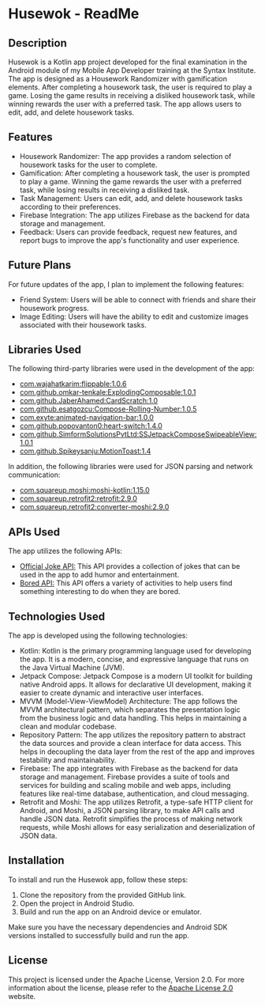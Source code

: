 # Husewok - ReadMe

## Description
Husewok is a Kotlin app project developed for the final examination in the Android module of my Mobile App Developer training at the Syntax Institute. The app is designed as a Housework Randomizer with gamification elements. After completing a housework task, the user is required to play a game. Losing the game results in receiving a disliked housework task, while winning rewards the user with a preferred task. The app allows users to edit, add, and delete housework tasks.

## Features
- Housework Randomizer: The app provides a random selection of housework tasks for the user to complete.
- Gamification: After completing a housework task, the user is prompted to play a game. Winning the game rewards the user with a preferred task, while losing results in receiving a disliked task.
- Task Management: Users can edit, add, and delete housework tasks according to their preferences.
- Firebase Integration: The app utilizes Firebase as the backend for data storage and management.
- Feedback: Users can provide feedback, request new features, and report bugs to improve the app's functionality and user experience.

## Future Plans
For future updates of the app, I plan to implement the following features:
- Friend System: Users will be able to connect with friends and share their housework progress.
- Image Editing: Users will have the ability to edit and customize images associated with their housework tasks.

## Libraries Used
The following third-party libraries were used in the development of the app:

- [com.wajahatkarim:flippable:1.0.6](https://github.com/wajahatkarim3/Flippable)
- [com.github.omkar-tenkale:ExplodingComposable:1.0.1](https://github.com/omkar-tenkale/ExplodingComposable)
- [com.github.JaberAhamed:CardScratch:1.0](https://github.com/JaberAhamed/CardScratch)
- [com.github.esatgozcu:Compose-Rolling-Number:1.0.5](https://github.com/esatgozcu/Compose-Rolling-Number)
- [com.exyte:animated-navigation-bar:1.0.0](https://github.com/exyte/AndroidAnimatedNavigationBar)
- [com.github.popovanton0:heart-switch:1.4.0](https://github.com/popovanton0/heart-switch)
- [com.github.SimformSolutionsPvtLtd:SSJetpackComposeSwipeableView:1.0.1](https://github.com/SimformSolutionsPvtLtd/SSJetpackComposeSwipeableView)
- [com.github.Spikeysanju:MotionToast:1.4](https://github.com/Spikeysanju/MotionToast)

In addition, the following libraries were used for JSON parsing and network communication:

- [com.squareup.moshi:moshi-kotlin:1.15.0](https://github.com/square/moshi)
- [com.squareup.retrofit2:retrofit:2.9.0](https://github.com/square/retrofit)
- [com.squareup.retrofit2:converter-moshi:2.9.0](https://github.com/square/retrofit)

## APIs Used
The app utilizes the following APIs:

- [Official Joke API:](https://github.com/15Dkatz/official_joke_api) This API provides a collection of jokes that can be used in the app to add humor and entertainment.
- [Bored API:](https://www.boredapi.com/) This API offers a variety of activities to help users find something interesting to do when they are bored.

## Technologies Used
The app is developed using the following technologies:

- Kotlin: Kotlin is the primary programming language used for developing the app. It is a modern, concise, and expressive language that runs on the Java Virtual Machine (JVM).
- Jetpack Compose: Jetpack Compose is a modern UI toolkit for building native Android apps. It allows for declarative UI development, making it easier to create dynamic and interactive user interfaces.
- MVVM (Model-View-ViewModel) Architecture: The app follows the MVVM architectural pattern, which separates the presentation logic from the business logic and data handling. This helps in maintaining a clean and modular codebase.
- Repository Pattern: The app utilizes the repository pattern to abstract the data sources and provide a clean interface for data access. This helps in decoupling the data layer from the rest of the app and improves testability and maintainability.
- Firebase: The app integrates with Firebase as the backend for data storage and management. Firebase provides a suite of tools and services for building and scaling mobile and web apps, including features like real-time database, authentication, and cloud messaging.
- Retrofit and Moshi: The app utilizes Retrofit, a type-safe HTTP client for Android, and Moshi, a JSON parsing library, to make API calls and handle JSON data. Retrofit simplifies the process of making network requests, while Moshi allows for easy serialization and deserialization of JSON data.

## Installation
To install and run the Husewok app, follow these steps:

1. Clone the repository from the provided GitHub link.
2. Open the project in Android Studio.
3. Build and run the app on an Android device or emulator.

Make sure you have the necessary dependencies and Android SDK versions installed to successfully build and run the app.

## License

This project is licensed under the Apache License, Version 2.0. For more information about the license, please refer to the [Apache License 2.0](http://www.apache.org/licenses/) website.
